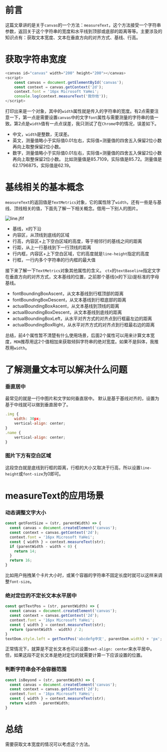 # 前言
这篇文章讲的是关于`canvas`的一个方法：`measureText`，这个方法接受一个字符串参数，返回关于这个字符串的宽度和水平线到顶部或底部的距离等等。主要涉及的知识点有：获取文本宽度、文本在垂直方向的对齐方式、基线、行高。
# 获取字符串宽度
```js
<canvas id="canvas" width="200" height="200"></canvas>
<script>
    const canvas = document.getElementById('canvas');
    const context = canvas.getContext('2d');
    context.font = '16px Microsoft YaHei';
    console.log(context.measureText('我你他'));
</script>
```
打印出来是一个对象，其中的`width`属性就是传入的字符串的宽度。有2点需要注意一下，第一点是需要设置`canvas`中的文字`font`属性与需要测量的字符串的值一致。第2点是`width`值有一点点误差，我只测试了在`Chrome`中的情况，误差如下。
- 中文，`width`是整数，无误差。
- 英文，测量值略小于实际值0.01左右，实际值=测量值的四舍五入保留2位小数再向上取整保留2位小数。
- 数字，测量值略小于实际值0.01左右，实际值=测量值的四舍五入保留2位小数再向上取整保留2位小数。
比如测量值是85.7109，实际值是85.72。测量值是62.1796875，实际值是62.19。

# 基线相关的基本概念
`measureText`的返回值是`TextMetrics`对象，它的属性除了`width`，还有一些是与基线、顶线相关的值，下面先了解一下相关概念。借用一下别人的图片。

![line.jfif](https://p6-juejin.byteimg.com/tos-cn-i-k3u1fbpfcp/71bf2577b6bd43ad84d11966bd6ac5a1~tplv-k3u1fbpfcp-jj-mark:0:0:0:0:q75.image#?w=750&h=145&s=39399&e=jpg&b=fef5d7)
- 基线，x的下沿
- 内容区，从顶线到底线的区域
- 行高，内容区+上下空白区域的高度，等于相邻行的基线之间的距离
- 行距，从上一行基线到下一行顶线的距离
- 行内框，内容区+上下空白区域，它的高度就是`line-height`指定的高度
- 行框，一行内多个字符串的行内框的最大值  

接下来了解一下`TextMetrics`对象其他属性的含义。
`ctx`的`textBaseline`指定文字在垂直方向的对齐方式，文本基线的位置，之前那个基线(x的下沿)是标准的字母基线。
- fontBoundingBoxAscent，从文本基线到行框顶部的距离
- fontBoundingBoxDescent，从文本基线到行框底部的距离
- actualBoundingBoxAscent，从文本基线到顶线的距离
- actualBoundingBoxDescent，从文本基线到底线的距离
- actualBoundingBoxLeft，从水平对齐方式的对齐点到行框最左边的距离
- actualBoundingBoxRight，从水平对齐方式的对齐点到行框最右边的距离

总结，前4个属性暂不清楚有什么使用场景，后面2个属性可以用来计算文本宽度，`MDN`推荐用这2个值相加来获取倾斜字符串的绝对宽度。如果不是斜体，我推荐用`width`。
# 了解测量文本可以解决什么问题
### 垂直居中
最常见的就是一行中图片和文字如何垂直居中。
默认是基于基线对齐的，设置为基于中线就可以做到垂直居中了。

```js
.img {
    width: 30px;
    vertical-align: center;
}
.name {
    vertical-align: center;
}
```
### 图片下方有空白区域
这段空白就是底线到行框的距离，行框的大小又取决于行高，所以设置`line-height`或`font-size`为0即可。
# measureText的应用场景
### 动态调整文字大小

```js
const getFontSize = (str, parentWidth) => {
  const canvas = document.createElement('canvas');
  const context = canvas.getContext('2d');
  context.font = '16px Microsoft YaHei';
  const { width } = context.measureText(str);
  if (parentWidth - width < 0) {
    return 14;
  }
  return 16;
}
```
比如用户拖拽某个卡片大小时，或某个容器的字符串不固定长度时就可以这样来调整`font-size`。
### 绝对定位的不定长文本水平居中

```js
const getTextPos = (str, parentWidth) => {
  const canvas = document.createElement('canvas');
  const context = canvas.getContext('2d');
  context.font = '16px Microsoft YaHei';
  const { width } = context.measureText(str);
  return (parentWidth - width) / 2;
}
textDom.style.left = getTextPos('abcdefg中文', parentDom.width) + 'px';
```
正常情况下，就算是不定长文本也可以设置`text-align: center`来水平居中。但，如果这段不定长文本是绝对定位的就需要计算一下应该设置的位置。
### 判断字符串会不会容器范围

```js
const isBeyond = (str, parentWidth) => {
  const canvas = document.createElement('canvas');
  const context = canvas.getContext('2d');
  context.font = '16px Microsoft YaHei';
  const { width } = context.measureText(str);
  return width - parentWidth;
}
```
# 总结
需要获取文本宽度的情况可以考虑这个方法。